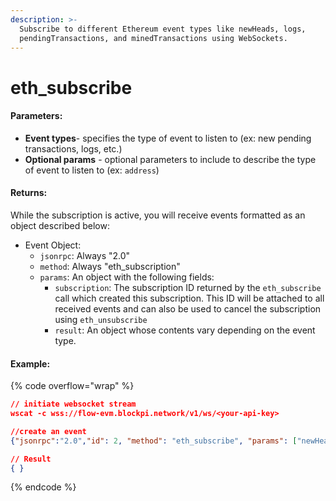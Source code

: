 ```yaml
---
description: >-
  Subscribe to different Ethereum event types like newHeads, logs,
  pendingTransactions, and minedTransactions using WebSockets.
---
```


# eth\_subscribe

#### **Parameters:**

* **Event types**- specifies the type of event to listen to (ex: new pending transactions, logs, etc.)
* **Optional params** - optional parameters to include to describe the type of event to listen to (ex: `address`)

#### **Returns:**

While the subscription is active, you will receive events formatted as an object described below:

* Event Object:
  * `jsonrpc`: Always "2.0"
  * `method`: Always "eth\_subscription"
  * `params`: An object with the following fields:
    * `subscription`: The subscription ID returned by the `eth_subscribe` call which created this subscription. This ID will be attached to all received events and can also be used to cancel the subscription using `eth_unsubscribe`
    * `result`: An object whose contents vary depending on the event type.

#### Example:

{% code overflow="wrap" %}
```json
// initiate websocket stream 
wscat -c wss://flow-evm.blockpi.network/v1/ws/<your-api-key>

//create an event
{"jsonrpc":"2.0","id": 2, "method": "eth_subscribe", "params": ["newHeads"]}

// Result
{ }
```
{% endcode %}
